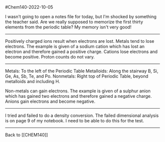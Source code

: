 #Chem140-2022-10-05

I wasn't going to open a notes file for today, but I'm shocked by something the teacher said.  Are we really supposed to memorize the first thirty elements from the periodic table?  My memory isn't very good!

---
Positively charged ions result when electrons are lost.
Metals tend to lose electrons.
The example is given of a sodium cation which has lost an electron and therefore gained a positive charge.
Cations lose electrons and become positive.
Proton counts do not vary.

---
Metals: To the left of the Periodic Table
Metalloids:  Along the stairway B, Si, Ge, As, Sb, Te, and Po.
Nonmetals:  Right top of Periodic Table, beyond metalloids and including H.

Non-metals can gain electrons.
The example is given of a sulphur anion which has gained two electrons and therefore gained a negative charge.
Anions gain electrons and become negative.

---
I tried and failed to do a density conversion.  The failed dimensional analysis is on page 9 of my notebook.  I need to be able to do this for the test.

---
Back to [[CHEM140]]